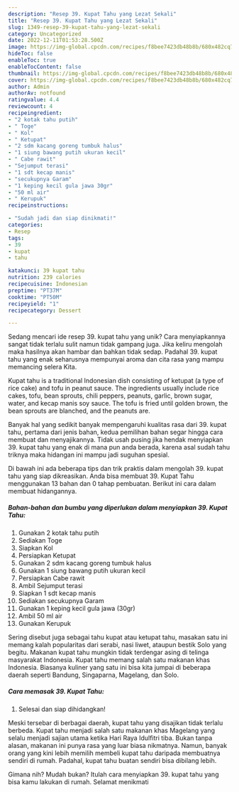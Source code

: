 ```yaml
---
description: "Resep 39. Kupat Tahu yang Lezat Sekali"
title: "Resep 39. Kupat Tahu yang Lezat Sekali"
slug: 1349-resep-39-kupat-tahu-yang-lezat-sekali
category: Uncategorized
date: 2022-12-11T01:53:28.500Z
image: https://img-global.cpcdn.com/recipes/f8bee7423db48b8b/680x482cq70/39-kupat-tahu-foto-resep-utama.jpg
hideToc: false
enableToc: true
enableTocContent: false
thumbnail: https://img-global.cpcdn.com/recipes/f8bee7423db48b8b/680x482cq70/39-kupat-tahu-foto-resep-utama.jpg
cover: https://img-global.cpcdn.com/recipes/f8bee7423db48b8b/680x482cq70/39-kupat-tahu-foto-resep-utama.jpg
author: Admin
authorAv: notfound
ratingvalue: 4.4
reviewcount: 4
recipeingredient:
- "2 kotak tahu putih"
- " Toge"
- " Kol"
- " Ketupat"
- "2 sdm kacang goreng tumbuk halus"
- "1 siung bawang putih ukuran kecil"
- " Cabe rawit"
- "Sejumput terasi"
- "1 sdt kecap manis"
- "secukupnya Garam"
- "1 keping kecil gula jawa 30gr"
- "50 ml air"
- " Kerupuk"
recipeinstructions:

- "Sudah jadi dan siap dinikmati!"
categories:
- Resep
tags:
- 39
- kupat
- tahu

katakunci: 39 kupat tahu 
nutrition: 239 calories
recipecuisine: Indonesian
preptime: "PT37M"
cooktime: "PT50M"
recipeyield: "1"
recipecategory: Dessert

---
```





Sedang mencari ide resep 39. kupat tahu yang unik? Cara menyiapkannya sangat tidak terlalu sulit namun tidak gampang juga. Jika keliru mengolah maka hasilnya akan hambar dan bahkan tidak sedap. Padahal 39. kupat tahu yang enak seharusnya mempunyai aroma dan cita rasa yang mampu memancing selera Kita.





Kupat tahu is a traditional Indonesian dish consisting of ketupat (a type of rice cake) and tofu in peanut sauce. The ingredients usually include rice cakes, tofu, bean sprouts, chili peppers, peanuts, garlic, brown sugar, water, and kecap manis soy sauce. The tofu is fried until golden brown, the bean sprouts are blanched, and the peanuts are.

Banyak hal yang sedikit banyak mempengaruhi kualitas rasa dari 39. kupat tahu, pertama dari jenis bahan, kedua pemilihan bahan segar hingga cara membuat dan menyajikannya. Tidak usah pusing jika hendak menyiapkan 39. kupat tahu yang enak di mana pun anda berada, karena asal sudah tahu triknya maka hidangan ini mampu jadi suguhan spesial.






Di bawah ini ada beberapa tips dan trik praktis dalam mengolah 39. kupat tahu yang siap dikreasikan. Anda bisa membuat 39. Kupat Tahu menggunakan 13 bahan dan 0 tahap pembuatan. Berikut ini cara dalam membuat hidangannya.

<!--inarticleads1-->

##### Bahan-bahan dan bumbu yang diperlukan dalam menyiapkan 39. Kupat Tahu:

1. Gunakan 2 kotak tahu putih
1. Sediakan  Toge
1. Siapkan  Kol
1. Persiapkan  Ketupat
1. Gunakan 2 sdm kacang goreng tumbuk halus
1. Gunakan 1 siung bawang putih ukuran kecil
1. Persiapkan  Cabe rawit
1. Ambil Sejumput terasi
1. Siapkan 1 sdt kecap manis
1. Sediakan secukupnya Garam
1. Gunakan 1 keping kecil gula jawa (30gr)
1. Ambil 50 ml air
1. Gunakan  Kerupuk


Sering disebut juga sebagai tahu kupat atau ketupat tahu, masakan satu ini memang kalah popularitas dari serabi, nasi liwet, ataupun bestik Solo yang begitu. Makanan kupat tahu mungkin tidak terdengar asing di telinga masyarakat Indonesia. Kupat tahu memang salah satu makanan khas Indonesia. Biasanya kuliner yang satu ini bisa kita jumpai di beberapa daerah seperti Bandung, Singaparna, Magelang, dan Solo. 

<!--inarticleads2-->

##### Cara memasak 39. Kupat Tahu:


1. Selesai dan siap dihidangkan!

Meski tersebar di berbagai daerah, kupat tahu yang disajikan tidak terlalu berbeda. Kupat tahu menjadi salah satu makanan khas Magelang yang selalu menjadi sajian utama ketika Hari Raya Idulfitri tiba. Bukan tanpa alasan, makanan ini punya rasa yang luar biasa nikmatnya. Namun, banyak orang yang kini lebih memilih membeli kupat tahu daripada membuatnya sendiri di rumah. Padahal, kupat tahu buatan sendiri bisa dibilang lebih. 

Gimana nih? Mudah bukan? Itulah cara menyiapkan 39. kupat tahu yang bisa kamu lakukan di rumah. Selamat menikmati
